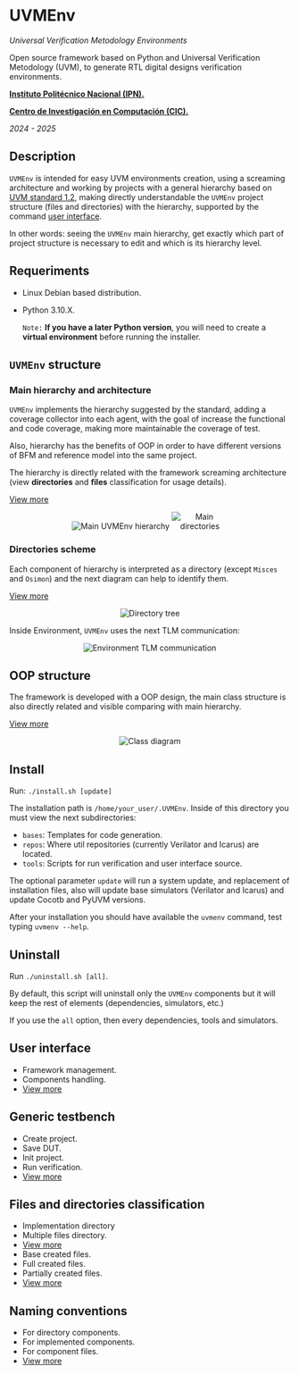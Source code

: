 # UVMEnv
*Universal Verification Metodology Environments*

Open source framework based on Python and Universal Verification Metodology (UVM),
to generate RTL digital designs verification environments.

[**Instituto Politécnico Nacional (IPN).**](https://www.ipn.mx/)

[**Centro de Investigación en Computación (CIC).**](https://www.cic.ipn.mx/)

*2024 - 2025*

## Description
`UVMEnv` is intended for easy UVM environments creation, using a screaming architecture and  working by projects with a general 
hierarchy based on [UVM standard 1.2](https://accellera.org/images/downloads/standards/uvm/uvm_users_guide_1.2.pdf), 
making directly understandable the `UVMEnv` project structure (files and directories) with the hierarchy, supported
by the command [user interface](https://github.com/ManBenit/uvmenv/blob/main/docs/usr_itface.md).

In other words: seeing the `UVMEnv` main hierarchy, get exactly which part of project structure is necessary to edit and
which is its hierarchy level.


## Requeriments

- Linux Debian based distribution.

- Python 3.10.X.
  
  ```Note:``` **If you have a later Python version**, you will need to create a **virtual environment** before running the installer.


## `UVMEnv` structure

### Main hierarchy and architecture
`UVMEnv` implements the hierarchy suggested by the standard, adding a coverage collector
into each agent, with the goal of increase the functional and code coverage, 
making more maintainable the coverage of test.

Also, hierarchy has the benefits of OOP in order to have different versions of 
BFM and reference model into the same project.

The hierarchy is directly related with the framework screaming architecture 
(view **directories** and **files** classification for usage details).

[View more](#) 

<p align="center">
  <img src="docs/img/mainHierarchy.png" 
    alt="Main UVMEnv hierarchy" 
    style="max-width: 70%;" 
  />
  <img src="docs/img/directoryTree.png" 
    alt="Main directories" 
    style="max-width: 20%;"
  />
</p>

### Directories scheme
Each component of hierarchy is interpreted as a directory (except `Misces` and `Osimon`)
and the next diagram can help to identify them.

[View more](#) 

<p align="center">
  <img src="docs/img/mainDirectories.png" 
    alt="Directory tree"
    style="max-width: 70%;" 
  />
</p>


Inside Environment, `UVMEnv` uses the next TLM communication:
<p align="center">
  <img src="docs/img/tlmEnvComm.png" 
    alt="Environment TLM communication"
    style="max-width: 70%;" 
  />
</p>

## OOP structure
The framework is developed with a OOP design, the main class structure is also directly related and visible 
comparing with main hierarchy.

[View more](#) 

<p align="center">
  <img src="docs/img/classDiagram.png" 
    alt="Class diagram"
    style="max-width: 70%;" 
  />
</p>



## Install
Run: ```./install.sh [update]```

The installation path is ```/home/your_user/.UVMEnv```. Inside of this directory you must view 
the next subdirectories:
- ```bases```: Templates for code generation.
- ```repos```: Where util repositories (currently Verilator and Icarus) are located.
- ```tools```: Scripts for run verification and user interface source.

The optional parameter ```update``` will run a system update, and replacement of 
installation files, also will update base simulators (Verilator and Icarus) and update
Cocotb and PyUVM versions.

After your installation you should have available the ```uvmenv``` command,
test typing ```uvmenv --help```.


## Uninstall
Run ```./uninstall.sh [all]```.

By default, this script will uninstall only the ```UVMEnv``` components but it will keep the rest
of elements (dependencies, simulators, etc.)

If you use the ```all``` option, then every dependencies, tools and simulators.

## User interface
- Framework management.
- Components handling.
- [View more](https://github.com/ManBenit/uvmenv/blob/main/docs/usr_itface.md)

## Generic testbench
- Create project.
- Save DUT.
- Init project.
- Run verification.
- [View more](https://github.com/ManBenit/uvmenv/blob/main/docs/generic_tb.md)

## Files and directories classification
- Implementation directory
- Multiple files directory.
- [View more](https://github.com/ManBenit/uvmenv/blob/main/docs/classification_dirs.md)
- Base created files.
- Full created files.
- Partially created files.
- [View more](https://github.com/ManBenit/uvmenv/blob/main/docs/classification_files.md)

## Naming conventions
- For directory components.
- For implemented components.
- For component files.
- [View more](https://github.com/ManBenit/uvmenv/blob/main/docs/name_conventions.md)






